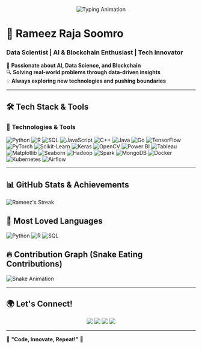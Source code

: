 <p align="center">
  <img src="https://readme-typing-svg.demolab.com?font=Fira+Code&size=24&duration=3000&pause=1000&color=00FF00&center=true&vCenter=true&width=600&lines=🚀+Welcome+to+My+GitHub!;I+am+Rameez+Raja+Soomro!;Data+Science+%7C+AI+%7C+Blockchain+Enthusiast;Innovating+with+Technology" alt="Typing Animation" />
</p>

# 🚀 **Rameez Raja Soomro**  
### Data Scientist | AI & Blockchain Enthusiast | Tech Innovator

🌟 **Passionate about AI, Data Science, and Blockchain**  
🔍 **Solving real-world problems through data-driven insights**  
💡 **Always exploring new technologies and pushing boundaries**

---

## 🛠️ **Tech Stack & Tools**

### 🚀 **Technologies & Tools**
![Python](https://img.shields.io/badge/Python-3776AB?style=for-the-badge&logo=python&logoColor=white)
![R](https://img.shields.io/badge/R-276DC3?style=for-the-badge&logo=r&logoColor=white)
![SQL](https://img.shields.io/badge/SQL-4479A1?style=for-the-badge&logo=MySQL&logoColor=white)
![JavaScript](https://img.shields.io/badge/JavaScript-F7DF1E?style=for-the-badge&logo=javascript&logoColor=black)
![C++](https://img.shields.io/badge/C++-00599C?style=for-the-badge&logo=c%2B%2B&logoColor=white)
![Java](https://img.shields.io/badge/Java-ED8B00?style=for-the-badge&logo=java&logoColor=white)
![Go](https://img.shields.io/badge/Go-00ADD8?style=for-the-badge&logo=go&logoColor=white)
![TensorFlow](https://img.shields.io/badge/TensorFlow-FF6F00?style=for-the-badge&logo=tensorflow&logoColor=white)
![PyTorch](https://img.shields.io/badge/PyTorch-EE4C2C?style=for-the-badge&logo=pytorch&logoColor=white)
![Scikit-Learn](https://img.shields.io/badge/Scikit--Learn-F7931E?style=for-the-badge&logo=scikit-learn&logoColor=white)
![Keras](https://img.shields.io/badge/Keras-D00000?style=for-the-badge&logo=keras&logoColor=white)
![OpenCV](https://img.shields.io/badge/OpenCV-5C3EE8?style=for-the-badge&logo=opencv&logoColor=white)
![Power BI](https://img.shields.io/badge/Power%20BI-F2C811?style=for-the-badge&logo=power-bi&logoColor=black)
![Tableau](https://img.shields.io/badge/Tableau-E97627?style=for-the-badge&logo=tableau&logoColor=white)
![Matplotlib](https://img.shields.io/badge/Matplotlib-11557C?style=for-the-badge&logo=matplotlib&logoColor=white)
![Seaborn](https://img.shields.io/badge/Seaborn-0095A8?style=for-the-badge&logo=seaborn&logoColor=white)
![Hadoop](https://img.shields.io/badge/Hadoop-66CCFF?style=for-the-badge&logo=apache-hadoop&logoColor=black)
![Spark](https://img.shields.io/badge/Apache%20Spark-FC7F00?style=for-the-badge&logo=apache-spark&logoColor=white)
![MongoDB](https://img.shields.io/badge/MongoDB-47A248?style=for-the-badge&logo=mongodb&logoColor=white)
![Docker](https://img.shields.io/badge/Docker-2496ED?style=for-the-badge&logo=docker&logoColor=white)
![Kubernetes](https://img.shields.io/badge/Kubernetes-326CE5?style=for-the-badge&logo=kubernetes&logoColor=white)
![Airflow](https://img.shields.io/badge/Apache%20Airflow-017CEE?style=for-the-badge&logo=apache-airflow&logoColor=white)

---

## 📊 **GitHub Stats & Achievements**
![Rameez's Streak](https://streak-stats.demolab.com?user=RameezRS&theme=radical&hide_border=false)

## 💖 **Most Loved Languages**
![Python](https://img.shields.io/badge/Python-3776AB?style=for-the-badge&logo=python&logoColor=white)
![R](https://img.shields.io/badge/R-276DC3?style=for-the-badge&logo=r&logoColor=white)
![SQL](https://img.shields.io/badge/SQL-4479A1?style=for-the-badge&logo=MySQL&logoColor=white)

## 🔥 **Contribution Graph (Snake Eating Contributions)**
![Snake Animation](https://github.com/RameezRS/RameezRS/blob/output/github-contribution-grid-snake.svg)

---

## 🌍 **Let's Connect!**
<p align="center">
  <a href="mailto:rameezrajasoomro83@gmail.com"><img src="https://img.shields.io/badge/Email-D14836?style=for-the-badge&logo=gmail&logoColor=white"></a>
  <a href="mailto:Rameezsoomro12@outlook.com"><img src="https://img.shields.io/badge/Outlook-0078D4?style=for-the-badge&logo=microsoft-outlook&logoColor=white"></a>
  <a href="https://www.instagram.com/rameezrs16?r=nametag"><img src="https://img.shields.io/badge/Instagram-E4405F?style=for-the-badge&logo=instagram&logoColor=white"></a>
  <a href="http://Twitter.com/RameezRS16"><img src="https://img.shields.io/badge/Twitter-1DA1F2?style=for-the-badge&logo=twitter&logoColor=white"></a>
</p>

---

🎯 **"Code, Innovate, Repeat!"** 🚀

